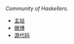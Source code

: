 *Community of Haskellers.*

- [主站]
- [微博]
- [源代码]

[主站]: http://www.haskellcn.org
[微博]: http://weibo.com/haskellcnorg
[源代码]: https://github.com/HaskellCNOrg/a.haskellcn
